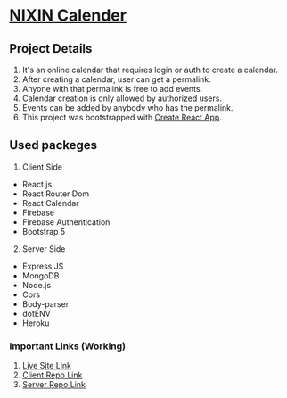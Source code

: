 # [NIXIN Calender](https://nixin-calendar-001.web.app/)

## Project Details
1. It's an online calendar that requires login or auth to create a calendar.
2. After creating a calendar, user can get a permalink.
3. Anyone with that permalink is free to add events.
4. Calendar creation is only allowed by authorized users.
5. Events can be added by anybody who has the permalink.
6. This project was bootstrapped with [Create React App](https://github.com/facebook/create-react-app).

## Used packeges
1. Client Side
  * React.js
  * React Router Dom
  * React Calendar
  * Firebase
  * Firebase Authentication
  * Bootstrap 5

2. Server Side
  * Express JS
  * MongoDB
  * Node.js
  * Cors
  * Body-parser
  * dotENV
  * Heroku

### Important Links (Working)
1. [Live Site Link](https://nixin-calendar-001.web.app/)
1. [Client Repo Link](https://github.com/asif-ae/nixin-calendar-client)
1. [Server Repo Link](https://github.com/asif-ae/nixin-calendar-server)